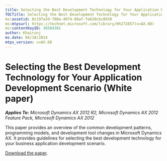 ```yaml
---
title: Selecting the Best Development Technology for Your Application Development Scenario (White paper)
TOCTitle: Selecting the Best Development Technology for Your Application Development Scenario
ms:assetid: 0c197a2d-700a-4974-89af-fe620cbc8930
ms:mtpsurl: https://technet.microsoft.com/library/Hh272857(v=AX.60)
ms:contentKeyID: 36584381
author: Khairunj
ms.date: 04/18/2014
mtps_version: v=AX.60
---
```


# Selecting the Best Development Technology for Your Application Development Scenario (White paper) 


_**Applies To:** Microsoft Dynamics AX 2012 R2, Microsoft Dynamics AX 2012 Feature Pack, Microsoft Dynamics AX 2012_

This paper provides an overview of the common development patterns, programming models, and development tool changes in Microsoft Dynamics AX. It provides guidelines for selecting the best development technology for your business application development scenario.

[Download the paper](https://go.microsoft.com/fwlink/?linkid=213138).

  


